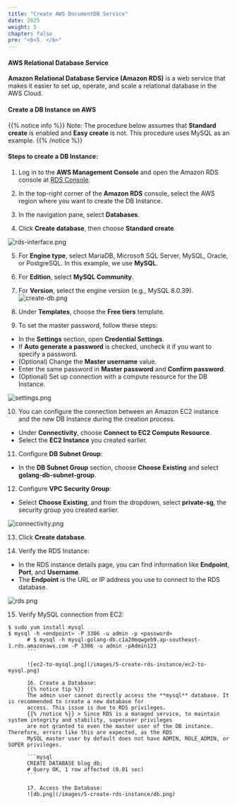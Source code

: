 ```yaml
---
title: "Create AWS DocumentDB Service"
date: 2025
weight: 5
chapter: false
pre: "<b>5. </b>"
---
```


#### AWS Relational Database Service

**Amazon Relational Database Service (Amazon RDS)** is a web service that makes it easier to set up, operate, and scale
a relational database in the AWS Cloud.

#### Create a DB Instance on AWS

{{% notice info %}}
Note: The procedure below assumes that **Standard create** is enabled and **Easy create** is not. This procedure uses
MySQL as an example.
{{% /notice %}}

#### Steps to create a DB Instance:

1. Log in to the **AWS Management Console** and open the Amazon RDS console at [RDS
Console](https://console.aws.amazon.com/rds/).

2. In the top-right corner of the **Amazon RDS** console, select the AWS region where you want to create the DB
Instance.

3. In the navigation pane, select **Databases**.

4. Click **Create database**, then choose **Standard create**.

![rds-interface.png](/images/5-create-rds-instance/rds-interface.png)

5. For **Engine type**, select MariaDB, Microsoft SQL Server, MySQL, Oracle, or PostgreSQL. In this example, we use
**MySQL**.

6. For **Edition**, select **MySQL Community**.

7. For **Version**, select the engine version (e.g., MySQL 8.0.39).
![create-db.png](/images/5-create-rds-instance/create-db.png)

8. Under **Templates**, choose the **Free tiers** template.

9. To set the master password, follow these steps:

- In the **Settings** section, open **Credential Settings**.
- If **Auto generate a password** is checked, uncheck it if you want to specify a password.
- (Optional) Change the **Master username** value.
- Enter the same password in **Master password** and **Confirm password**.
- (Optional) Set up connection with a compute resource for the DB Instance.

![settings.png](/images/5-create-rds-instance/settings.png)

10. You can configure the connection between an Amazon EC2 instance and the new DB Instance during the creation process.

- Under **Connectivity**, choose **Connect to EC2 Compute Resource**.
- Select the **EC2 Instance** you created earlier.

11. Configure **DB Subnet Group**:

- In the **DB Subnet Group** section, choose **Choose Existing** and select **golang-db-subnet-group**.

12. Configure **VPC Security Group**:

- Select **Choose Existing**, and from the dropdown, select **private-sg**, the security group you created earlier.

![connectivity.png](/images/5-create-rds-instance/connectivity.png)

13. Click **Create database**.

14. Verify the RDS Instance:

- In the RDS instance details page, you can find information like **Endpoint**, **Port**, and **Username**.
- The **Endpoint** is the URL or IP address you use to connect to the RDS database.

![rds.png](/images/5-create-rds-instance/rds.png)

15. Verify MySQL connection from EC2:

```shell
$ sudo yum install mysql
$ mysql -h <endpoint> -P 3306 -u admin -p <password>
      # $ mysql -h mysql-golang-db.c1a20mqwgeb9.ap-southeast-1.rds.amazonaws.com -P 3306 -u admin -pAdmin123
      ```

      ![ec2-to-mysql.png](/images/5-create-rds-instance/ec2-to-mysql.png)

      16. Create a Database:
      {{% notice tip %}}
      The admin user cannot directly access the **mysql** database. It is recommended to create a new database for
      access. This issue is due to RDS privileges.
      {{% /notice %}} > Since RDS is a managed service, to maintain system integrity and stability, superuser privileges
      are not granted to even the master user of the DB instance. Therefore, errors like this are expected, as the RDS
      MySQL master user by default does not have ADMIN, ROLE_ADMIN, or SUPER privileges.

      ```mysql
      CREATE DATABASE blog_db;
      # Query OK, 1 row affected (0.01 sec)
      ```

      17. Access the Database:
      ![db.png](/images/5-create-rds-instance/db.png)